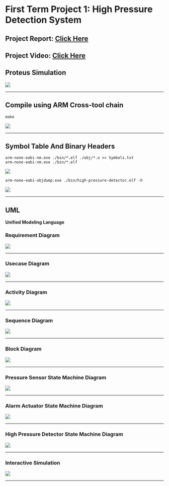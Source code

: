# **First Term Project 1: High Pressure Detection System**
## **Project Report**: [**Click Here**](https://drive.google.com/drive/folders/1JGhN-RgvbcJBY-D6e57OH7A0ZVvnv5O5?usp=sharing)

## **Project Video**: [**Click Here**](https://youtu.be/ds8AWji7QNY) 

## **Proteus Simulation**
<img src="/04_First_Term_Projects/01_High_Pressure_Detection/img/Video.gif" >

---

## **Compile using ARM Cross-tool chain**

```
make
```
<img src="/04_First_Term_Projects/01_High_Pressure_Detection/img/Build.gif" >

---
## **Symbol Table And Binary Headers**

```
arm-none-eabi-nm.exe ./bin/*.elf ./obj/*.o >> Symbols.txt
arm-none-eabi-nm.exe ./bin/*.elf
```
<img src="/04_First_Term_Projects/01_High_Pressure_Detection/img/Symbol.jpg" >

```
arm-none-eabi-objdump.exe ./bin/high-pressure-detector.elf -h
```
<img src="/04_First_Term_Projects/01_High_Pressure_Detection/img/objDump.jpg" >

---

## **UML**
**Unified Modeling Language**

### Requirement Diagram
<img src="/04_First_Term_Projects/01_High_Pressure_Detection/img/UML/ReqDiagram.png" >

---
### Usecase Diagram
<img src="/04_First_Term_Projects/01_High_Pressure_Detection/img/UML/UseCase.png" >

---
### Activity Diagram
<img src="/04_First_Term_Projects/01_High_Pressure_Detection/img/UML/ActivityDiag.png" >

---
### Sequence Diagram
<img src="/04_First_Term_Projects/01_High_Pressure_Detection/img/UML/SequenceDiag.png" >

---
### Block Diagram
<img src="/04_First_Term_Projects/01_High_Pressure_Detection/img/UML/BlockDiagram.png" >

---
### Pressure Sensor State Machine Diagram
<img src="/04_First_Term_Projects/01_High_Pressure_Detection/img/UML/PS_States.png" >

---
### Alarm Actuator State Machine Diagram
<img src="/04_First_Term_Projects/01_High_Pressure_Detection/img/UML/AA_States.png" >

---
### High Pressure Detector State Machine Diagram
<img src="/04_First_Term_Projects/01_High_Pressure_Detection/img/UML/HPD_States.png" >

---
### Interactive Simulation
<img src="/04_First_Term_Projects/01_High_Pressure_Detection/img/UML/Interactive_Simulation.png" >

---